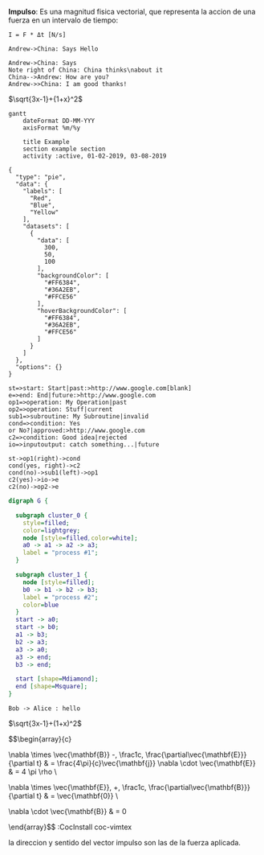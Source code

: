 __Impulso__: Es una magnitud fisica vectorial, que representa la accion de una fuerza
en un intervalo de tiempo:

    I = F * Δt [N/s]

```sequence-diagrams
Andrew->China: Says Hello
```

``` sequence-diagrams
Andrew->China: Says
Note right of China: China thinks\nabout it
China-->Andrew: How are you?
Andrew->>China: I am good thanks!
```

$\sqrt{3x-1}+{1+x}^2$

``` mermaid
gantt
    dateFormat DD-MM-YYY
    axisFormat %m/%y

    title Example
    section example section
    activity :active, 01-02-2019, 03-08-2019
```

``` chart
{
  "type": "pie",
  "data": {
    "labels": [
      "Red",
      "Blue",
      "Yellow"
    ],
    "datasets": [
      {
        "data": [
          300,
          50,
          100
        ],
        "backgroundColor": [
          "#FF6384",
          "#36A2EB",
          "#FFCE56"
        ],
        "hoverBackgroundColor": [
          "#FF6384",
          "#36A2EB",
          "#FFCE56"
        ]
      }
    ]
  },
  "options": {}
}
```


``` flowchart
st=>start: Start|past:>http://www.google.com[blank]
e=>end: End|future:>http://www.google.com
op1=>operation: My Operation|past
op2=>operation: Stuff|current
sub1=>subroutine: My Subroutine|invalid
cond=>condition: Yes
or No?|approved:>http://www.google.com
c2=>condition: Good idea|rejected
io=>inputoutput: catch something...|future

st->op1(right)->cond
cond(yes, right)->c2
cond(no)->sub1(left)->op1
c2(yes)->io->e
c2(no)->op2->e
```

``` dot
digraph G {

  subgraph cluster_0 {
    style=filled;
    color=lightgrey;
    node [style=filled,color=white];
    a0 -> a1 -> a2 -> a3;
    label = "process #1";
  }

  subgraph cluster_1 {
    node [style=filled];
    b0 -> b1 -> b2 -> b3;
    label = "process #2";
    color=blue
  }
  start -> a0;
  start -> b0;
  a1 -> b3;
  b2 -> a3;
  a3 -> a0;
  a3 -> end;
  b3 -> end;

  start [shape=Mdiamond];
  end [shape=Msquare];
}
```

``` plantuml
Bob -> Alice : hello
```
$\sqrt{3x-1}+(1+x)^2$

$$\begin{array}{c}

\nabla \times \vec{\mathbf{B}} -\, \frac1c\, \frac{\partial\vec{\mathbf{E}}}{\partial t} &
= \frac{4\pi}{c}\vec{\mathbf{j}}    \nabla \cdot \vec{\mathbf{E}} & = 4 \pi \rho \\

\nabla \times \vec{\mathbf{E}}\, +\, \frac1c\, \frac{\partial\vec{\mathbf{B}}}{\partial t} & = \vec{\mathbf{0}} \\

\nabla \cdot \vec{\mathbf{B}} & = 0

\end{array}$$
:CocInstall coc-vimtex



la direccion y sentido del vector impulso son las de la fuerza aplicada.
    
